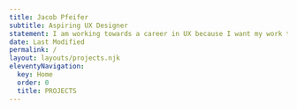 ```yaml
---
title: Jacob Pfeifer
subtitle: Aspiring UX Designer
statement: I am working towards a career in UX because I want my work to have a positive impact. I hope to design a more equitable, inclusive, and compassionate future. 
date: Last Modified 
permalink: /
layout: layouts/projects.njk
eleventyNavigation:
  key: Home
  order: 0
  title: PROJECTS
---
```




